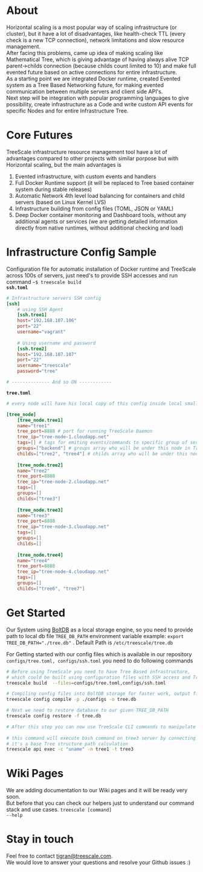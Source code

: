 # About
Horizontal scaling is a most popular way of scaling infrastructure (or cluster), but it have a lot of disadvantages, like health-check
TTL (every check is a new TCP connection), network limitations and slow resource management. <br/>
After facing this problems, came up idea of making scaling like Mathematical Tree, which is giving advantage of having always alive 
TCP parent->childs connection (because childs count limited to 10) and make full evented future based on active connections for 
entire infrastructure.<br/>
As a starting point we are integrated Docker runtime, created Evented system as a Tree Based Networking future, for making evented 
communication between multiple servers and client side API's. <br/>
Next step will be integration with popular programming languages to give possibility, create infrastructure as a Code and write custom 
API events for specific Nodes and for entire Infrastructure Tree. 


# Core Futures
TreeScale infrastructure resource management tool have a lot of advantages compared to other projects with similar porpose but 
with Horizontal scaling, but the main advantages is
<ol>
<li>Evented infrastructure, with custom events and handlers</li>
<li>Full Docker Runtime support (it will be replaced to Tree based container system during stable releases)</li>
<li>Automatic Network 4th level load balancing for containers and child servers (based on Linux Kernel LVS)</li>
<li>Infrastructure building from config files (TOML, JSON or YAML)</li>
<li>Deep Docker container monitoring and Dashboard tools, without any additional agents or services (we are getting detailed information directly from native runtimes, without additional checking and load)</li>
</ol>

# Infrastructure Config Sample
Configuration file for automatic installation of Docker runtime and TreeScale across 100s of servers, just need's to provide 
SSH accesses and run command <code>~$ treescale build</code><br/>
<b><code>ssh.toml</code></b>
```toml
# Infrastructure servers SSH config
[ssh]
    # using SSH Agent 
    [ssh.tree1]
    host="192.168.107.106"
    port="22"
    username="vagrant"
    
    # Using username and password
    [ssh.tree2]
    host="192.168.107.107"
    port="22"
    username="treescale"
    password="tree"

# -------------- And so ON ------------

```
<b><code>tree.toml</code></b>

```toml
# every node will have his local copy of this config inside local small database file for getting all information about Tree

[tree_node]
    [tree_node.tree1]
    name="tree1"
    tree_port=8888 # port for running TreeScale Daemon
    tree_ip="tree-node-1.cloudapp.net"
    tags=[] # tags for emiting events/commands to specific group of servers
    groups=["backend"] # groups array who will be under this node in Tree structure
    childs=["tree2", "tree4"] # childs array who will be under this node in Tree structure
    
    [tree_node.tree2]
    name="tree2"
    tree_port=8888
    tree_ip="tree-node-2.cloudapp.net"
    tags=[]
    groups=[]
    childs=["tree3"]
    
    [tree_node.tree3]
    name="tree3"
    tree_port=8888
    tree_ip="tree-node-3.cloudapp.net"
    tags=[]
    groups=[]
    childs=[]
    
    [tree_node.tree4]
    name="tree4"
    tree_port=8888
    tree_ip="tree-node-4.cloudapp.net"
    tags=[]
    groups=[]
    childs=["tree6", "tree7"]
```

# Get Started
Our System using <a href="https://github.com/boltdb/bolt">BoltDB</a> as a local storage engine, so you need to provide path to local db file <code>TREE_DB_PATH</code>
environment variable example: <code>export TREE_DB_PATH="./tree.db"</code> . Default Path is <code>/etc/treescale/tree.db</code>
<p>
For Getting started with our config files which is available in our repository <code>configs/tree.toml, configs/ssh.toml</code> you need to do following commands
</p>

```bash
# Before using TreeScale you need to have Tree Based infrastructure, 
# which could be built using configuration files with SSH access and Tree nodes information
treescale build  --files=configs/tree.toml,configs/ssh.toml

# Compiling config files into BoltDB storage for faster work, output file will be tree.db
treescale config compile -p ./configs -o tree.db

# Next we need to restore database to our given TREE_DB_PATH
treescale config restore -f tree.db

# After this step you can now use TreeScale CLI commands to manipulate your infrastructure
 
# this command will execute bash command on tree3 server by connecting to tree1 server as an API server
# it's a base Tree structure path calculation
treescale api exec -c "uname" -n tree1 -t tree3
```

# Wiki Pages
We are adding documentation to our Wiki pages and it will be ready very soon.<br/>
But before that you can check our helpers just to understand our command stack and use cases.
<code>treescale [command] --help</code>

# Stay in touch
Feel free to contact <a href="mailto:tigran@treescale.com">tigran@treescale.com</a>. <br/>
We would love to answer your questions and resolve your Github issues :)
